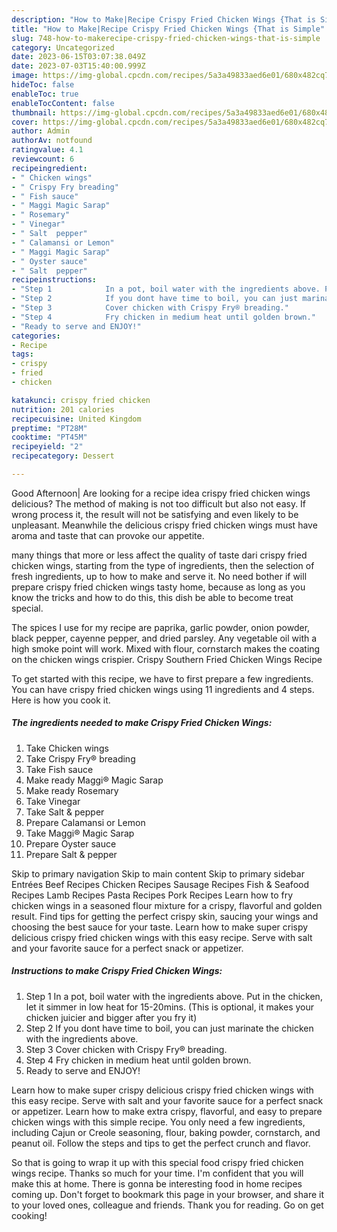 ```yaml
---
description: "How to Make|Recipe Crispy Fried Chicken Wings {That is Simple"
title: "How to Make|Recipe Crispy Fried Chicken Wings {That is Simple"
slug: 748-how-to-makerecipe-crispy-fried-chicken-wings-that-is-simple
category: Uncategorized
date: 2023-06-15T03:07:38.049Z
date: 2023-07-03T15:40:00.999Z
image: https://img-global.cpcdn.com/recipes/5a3a49833aed6e01/680x482cq70/crispy-fried-chicken-wings-recipe-main-photo.jpg
hideToc: false
enableToc: true
enableTocContent: false
thumbnail: https://img-global.cpcdn.com/recipes/5a3a49833aed6e01/680x482cq70/crispy-fried-chicken-wings-recipe-main-photo.jpg
cover: https://img-global.cpcdn.com/recipes/5a3a49833aed6e01/680x482cq70/crispy-fried-chicken-wings-recipe-main-photo.jpg
author: Admin
authorAv: notfound
ratingvalue: 4.1
reviewcount: 6
recipeingredient:
- " Chicken wings"
- " Crispy Fry breading"
- " Fish sauce"
- " Maggi Magic Sarap"
- " Rosemary"
- " Vinegar"
- " Salt  pepper"
- " Calamansi or Lemon"
- " Maggi Magic Sarap"
- " Oyster sauce"
- " Salt  pepper"
recipeinstructions:
- "Step 1            In a pot, boil water with the ingredients above. Put in the chicken, let it simmer in low heat for 15-20mins. (This is optional, it makes your chicken juicier and bigger after you fry it)"
- "Step 2            If you dont have time to boil, you can just marinate the chicken with the ingredients above."
- "Step 3            Cover chicken with Crispy Fry®️ breading."
- "Step 4            Fry chicken in medium heat until golden brown."
- "Ready to serve and ENJOY!"
categories:
- Recipe
tags:
- crispy
- fried
- chicken

katakunci: crispy fried chicken 
nutrition: 201 calories
recipecuisine: United Kingdom
preptime: "PT28M"
cooktime: "PT45M"
recipeyield: "2"
recipecategory: Dessert

---
```



Good Afternoon| Are looking for a recipe idea crispy fried chicken wings delicious? The method of making is not too difficult but also not easy. If wrong process it, the result will not be satisfying and even likely to be unpleasant. Meanwhile the delicious crispy fried chicken wings must have aroma and taste that can provoke our appetite.






many things that more or less affect the quality of taste dari crispy fried chicken wings, starting from the type of ingredients, then the selection of fresh ingredients, up to how to make and serve it. No need bother if will prepare crispy fried chicken wings tasty home, because as long as you know the tricks and how to do this, this dish be able to become treat  special.


The spices I use for my recipe are paprika, garlic powder, onion powder, black pepper, cayenne pepper, and dried parsley. Any vegetable oil with a high smoke point will work. Mixed with flour, cornstarch makes the coating on the chicken wings crispier. Crispy Southern Fried Chicken Wings Recipe


To get started with this recipe, we have to first prepare a few ingredients. You can have crispy fried chicken wings using 11 ingredients and 4 steps. Here is how you cook it.

<!--inarticleads1-->

##### The ingredients needed to make Crispy Fried Chicken Wings:

1. Take  Chicken wings
1. Take  Crispy Fry®️ breading
1. Take  Fish sauce
1. Make ready  Maggi®️ Magic Sarap
1. Make ready  Rosemary
1. Take  Vinegar
1. Take  Salt &amp; pepper
1. Prepare  Calamansi or Lemon
1. Take  Maggi®️ Magic Sarap
1. Prepare  Oyster sauce
1. Prepare  Salt &amp; pepper


Skip to primary navigation Skip to main content Skip to primary sidebar Entrées Beef Recipes Chicken Recipes Sausage Recipes Fish &amp; Seafood Recipes Lamb Recipes Pasta Recipes Pork Recipes Learn how to fry chicken wings in a seasoned flour mixture for a crispy, flavorful and golden result. Find tips for getting the perfect crispy skin, saucing your wings and choosing the best sauce for your taste. Learn how to make super crispy delicious crispy fried chicken wings with this easy recipe. Serve with salt and your favorite sauce for a perfect snack or appetizer. 

<!--inarticleads2-->

##### Instructions to make Crispy Fried Chicken Wings:

1. Step 1            In a pot, boil water with the ingredients above. Put in the chicken, let it simmer in low heat for 15-20mins. (This is optional, it makes your chicken juicier and bigger after you fry it)
1. Step 2            If you dont have time to boil, you can just marinate the chicken with the ingredients above.
1. Step 3            Cover chicken with Crispy Fry®️ breading.
1. Step 4            Fry chicken in medium heat until golden brown.
1. Ready to serve and ENJOY!

Learn how to make super crispy delicious crispy fried chicken wings with this easy recipe. Serve with salt and your favorite sauce for a perfect snack or appetizer. Learn how to make extra crispy, flavorful, and easy to prepare chicken wings with this simple recipe. You only need a few ingredients, including Cajun or Creole seasoning, flour, baking powder, cornstarch, and peanut oil. Follow the steps and tips to get the perfect crunch and flavor. 

So that is going to wrap it up with this special food crispy fried chicken wings recipe. Thanks so much for your time. I'm confident that you will make this at home. There is gonna be interesting food in home recipes coming up. Don't forget to bookmark this page in your browser, and share it to your loved ones, colleague and friends. Thank you for reading. Go on get cooking!
